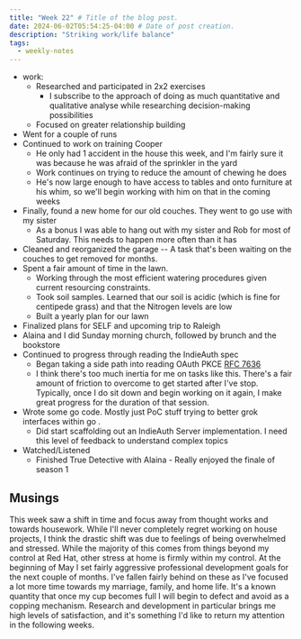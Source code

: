 ```yaml
---
title: "Week 22" # Title of the blog post.
date: 2024-06-02T05:54:25-04:00 # Date of post creation.
description: "Striking work/life balance"
tags:
  - weekly-notes
---
```


- work:
  - Researched and participated in 2x2 exercises
    - I subscribe to the approach of doing as much quantitative and qualitative analyse while researching decision-making possibilities
  - Focused on greater relationship building
- Went for a couple of runs
- Continued to work on training Cooper
  - He only had 1 accident in the house this week, and I'm fairly sure it was because he was afraid of the sprinkler in the yard
  - Work continues on trying to reduce the amount of chewing he does
  - He's now large enough to have access to tables and onto furniture at his whim, so we'll begin working with him on that in the coming weeks
- Finally, found a new home for our old couches. They went to go use with my sister
  - As a bonus I was able to hang out with my sister and Rob for most of Saturday. This needs to happen more often than it has
- Cleaned and reorganized the garage -- A task that's been waiting on the couches to get removed for months.
- Spent a fair amount of time in the lawn.
  - Working through the most efficient watering procedures given current resourcing constraints.
  - Took soil samples. Learned that our soil is acidic (which is fine for centipede grass) and that the Nitrogen levels are low
  - Built a yearly plan for our lawn
- Finalized plans for SELF and upcoming trip to Raleigh
- Alaina and I did Sunday morning church, followed by brunch and the bookstore
- Continued to progress through reading the IndieAuth spec
  - Began taking a side path into reading OAuth PKCE [RFC 7636](https://www.rfc-editor.org/rfc/rfc7636)
  - I think there's too much inertia for me on tasks like this. There's a fair amount of friction to overcome to get started after I've stop. Typically, once I do sit down and begin working on it again, I make great progress for the duration of that session.
- Wrote some go code. Mostly just PoC stuff trying to better grok interfaces within go .
  - Did start scaffolding out an IndieAuth Server implementation. I need this level of feedback to understand complex topics
- Watched/Listened
  - Finished True Detective with Alaina - Really enjoyed the finale of season 1

## Musings

This week saw a shift in time and focus away from thought works and towards housework. While I'll never completely regret working on house projects, I think the drastic shift was due to feelings of being overwhelmed and stressed. While the majority of this comes from things beyond my control at Red Hat, other stress at home is firmly within my control. At the beginning of May I set fairly aggressive professional development goals for the next couple of months. I've fallen fairly behind on these as I've focused a lot more time towards my marriage, family, and home life. It's a known quantity that once my cup becomes full I will begin to defect and avoid as a copping mechanism. Research and development in particular brings me high levels of satisfaction, and it's something I'd like to return my attention in the following weeks.